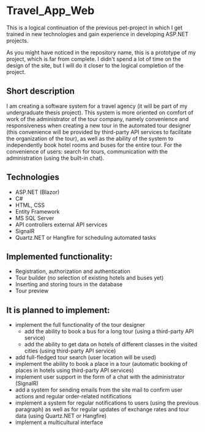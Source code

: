 # Travel_App_Web
This is a logical continuation of the previous pet-project in which I get trained in new technologies and gain experience in developing ASP.NET projects.

As you might have noticed in the repository name, this is a prototype of my project, which is far from complete. I didn't spend a lot of time on the design of the site, but I will do it closer to the logical completion of the project.

## Short description
I am creating a software system for a travel agency (it will be part of my undergraduate thesis project). This system is more oriented on comfort of work of the administrator of the tour company, namely convenience and responsiveness when creating a new tour in the automated tour designer (this convenience will be provided by third-party API services to facilitate the organization of the tour), as well as the ability of the system to independently book hotel rooms and buses for the entire tour. For the convenience of users: search for tours, communication with the administration (using the built-in chat).

## Technologies
- ASP.NET (Blazor)
- C#
- HTML, CSS
- Entity Framework
- MS SQL Server
- API controllers external API services
- SignalR
- Quartz.NET or Hangfire for scheduling automated tasks

## Implemented functionality:
- Registration, authorization and authentication
- Tour builder (no selection of existing hotels and buses yet)
- Inserting and storing tours in the database
- Tour preview

## It is planned to implement:
- implement the full functionality of the tour designer
  - add the ability to book a bus for a long tour (using a third-party API service)
  - add the ability to get data on hotels of different classes in the visited cities (using third-party API service)
- add full-fledged tour search (user location will be used)
- implement the ability to book a place in a tour (automatic booking of places in hotels using third-party API services)
- implement user support in the form of a chat with the administrator (SignalR)
- add a system for sending emails from the site mail to confirm user actions and regular order-related notifications
- implement a system for regular notifications to users (using the previous paragraph) as well as for regular updates of exchange rates and tour data (using Quartz.NET or Hangfire)
- implement a multicultural interface
